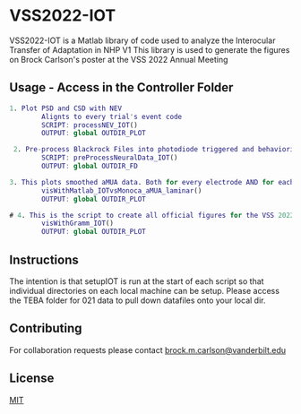# VSS2022-IOT

VSS2022-IOT is a Matlab library of code used to analyze the Interocular Transfer of Adaptation in NHP V1
This library is used to generate the figures on Brock Carlson's poster at the VSS 2022 Annual Meeting


## Usage - Access in the Controller Folder

```matlab
1. Plot PSD and CSD with NEV
        Alignts to every trial's event code
        SCRIPT: processNEV_IOT()
        OUTPUT: global OUTDIR_PLOT

 2. Pre-process Blackrock Files into photodiode triggered and behaviorially aligned data
        SCRIPT: preProcessNeuralData_IOT()
        OUTPUT: global OUTDIR_FD

3. This plots smoothed aMUA data. Both for every electrode AND for each recordings pref ori / pref eye determination.
        visWithMatlab_IOTvsMonoca_aMUA_laminar()
        OUTPUT: global OUTDIR_PLOT

# 4. This is the script to create all official figures for the VSS 2022 IOT poster
        visWithGramm_IOT()
        OUTPUT: global OUTDIR_PLOT
```

## Instructions
The intention is that setupIOT is run at the start of each script so that
individual directories on each local machine can be setup. Please access 
the TEBA folder for 021 data to pull down datafiles onto your local dir.

## Contributing
For collaboration requests please contact brock.m.carlson@vanderbilt.edu

## License
[MIT](https://choosealicense.com/licenses/mit/)
